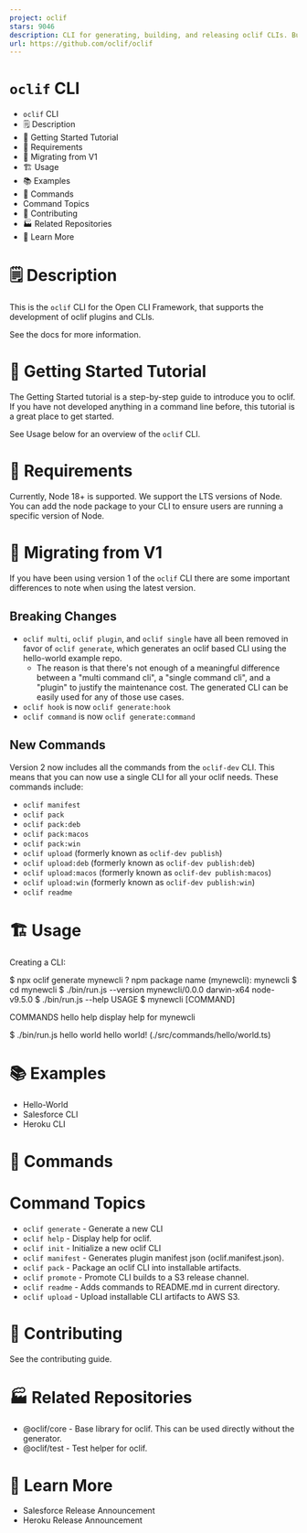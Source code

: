```yaml
---
project: oclif
stars: 9046
description: CLI for generating, building, and releasing oclif CLIs. Built by Salesforce.
url: https://github.com/oclif/oclif
---
```


`oclif` CLI
===========

-   `oclif` CLI
-   🗒 Description
-   🚀 Getting Started Tutorial
-   📌 Requirements
-   📌 Migrating from V1
-   🏗 Usage
-   📚 Examples
-   🔨 Commands
-   Command Topics
-   🚀 Contributing
-   🏭 Related Repositories
-   🦔 Learn More

🗒 Description
==============

This is the `oclif` CLI for the Open CLI Framework, that supports the development of oclif plugins and CLIs.

See the docs for more information.

🚀 Getting Started Tutorial
===========================

The Getting Started tutorial is a step-by-step guide to introduce you to oclif. If you have not developed anything in a command line before, this tutorial is a great place to get started.

See Usage below for an overview of the `oclif` CLI.

📌 Requirements
===============

Currently, Node 18+ is supported. We support the LTS versions of Node. You can add the node package to your CLI to ensure users are running a specific version of Node.

📌 Migrating from V1
====================

If you have been using version 1 of the `oclif` CLI there are some important differences to note when using the latest version.

Breaking Changes
----------------

-   `oclif multi`, `oclif plugin`, and `oclif single` have all been removed in favor of `oclif generate`, which generates an oclif based CLI using the hello-world example repo.
    -   The reason is that there's not enough of a meaningful difference between a "multi command cli", a "single command cli", and a "plugin" to justify the maintenance cost. The generated CLI can be easily used for any of those use cases.
-   `oclif hook` is now `oclif generate:hook`
-   `oclif command` is now `oclif generate:command`

New Commands
------------

Version 2 now includes all the commands from the `oclif-dev` CLI. This means that you can now use a single CLI for all your oclif needs. These commands include:

-   `oclif manifest`
-   `oclif pack`
-   `oclif pack:deb`
-   `oclif pack:macos`
-   `oclif pack:win`
-   `oclif upload` (formerly known as `oclif-dev publish`)
-   `oclif upload:deb` (formerly known as `oclif-dev publish:deb`)
-   `oclif upload:macos` (formerly known as `oclif-dev publish:macos`)
-   `oclif upload:win` (formerly known as `oclif-dev publish:win`)
-   `oclif readme`

🏗 Usage
========

Creating a CLI:

$ npx oclif generate mynewcli
? npm package name (mynewcli): mynewcli
$ cd mynewcli
$ ./bin/run.js --version
mynewcli/0.0.0 darwin-x64 node-v9.5.0
$ ./bin/run.js --help
USAGE
  $ mynewcli \[COMMAND\]

COMMANDS
  hello
  help   display help for mynewcli

$ ./bin/run.js hello world
hello world! (./src/commands/hello/world.ts)

📚 Examples
===========

-   Hello-World
-   Salesforce CLI
-   Heroku CLI

🔨 Commands
===========

Command Topics
==============

-   `oclif generate` - Generate a new CLI
-   `oclif help` - Display help for oclif.
-   `oclif init` - Initialize a new oclif CLI
-   `oclif manifest` - Generates plugin manifest json (oclif.manifest.json).
-   `oclif pack` - Package an oclif CLI into installable artifacts.
-   `oclif promote` - Promote CLI builds to a S3 release channel.
-   `oclif readme` - Adds commands to README.md in current directory.
-   `oclif upload` - Upload installable CLI artifacts to AWS S3.

🚀 Contributing
===============

See the contributing guide.

🏭 Related Repositories
=======================

-   @oclif/core - Base library for oclif. This can be used directly without the generator.
-   @oclif/test - Test helper for oclif.

🦔 Learn More
=============

-   Salesforce Release Announcement
-   Heroku Release Announcement
